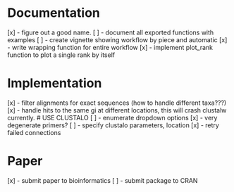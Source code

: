 # Documentation #
[x] - figure out a good name.
[ ] - document all exported functions with examples
[ ] - create vignette showing workflow by piece and automatic
[x] - write wrapping function for entire workflow
[x] - implement plot_rank function to plot a single rank by itself

# Implementation #
[x] - filter alignments for exact sequences (how to handle different taxa???)
[x] - handle hits to the same gi at different locations, this will crash clustalw currently. # USE CLUSTALO
[ ] - enumerate dropdown options
[x] - very degenerate primers?
[ ] - specify clustalo parameters, location
[x] - retry failed connections

# Paper #
[x] - submit paper to bioinformatics
[ ] - submit package to CRAN
